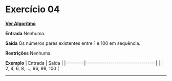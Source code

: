 # Exercício 04
[**Ver Algoritmo**](Algoritmo04.md)

**Entrada**
Nenhuma.

**Saída**
Os números pares existentes entre 1 e 100 em sequência.

**Restrições**
Nenhuma.

**Exemplo**
| Entrada | Saída                            |
|---------|----------------------------------|
|         | 2, 4, 6, 8, ..., 96, 98, 100     |

---
